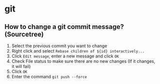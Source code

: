 # git

## How to change a git commit message? (Sourcetree)
1. Select the previous commit you want to change
2. Right click and select `Rebase children of ${id} interactively...`
3. Click `Edit message`, enter a new message and click `OK`
4. Check File status to make sure there are no new changes (If it changes, it will fail)
5. Click `OK`
6. Enter the command `git push --force`